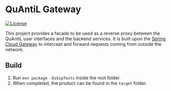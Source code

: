 # QuAntiL Gateway

[![License](https://img.shields.io/badge/License-Apache%202.0-blue.svg)](https://opensource.org/licenses/Apache-2.0)

This project provides a facade to be used as a reverse proxy between the QuAntiL user interfaces and the backend services.
It is built upon the [Spring Cloud Gateway](https://spring.io/projects/spring-cloud-gateway) to intercept and forward requests coming from outside the network. 

## Build

1. Run `mvn package -DskipTests` inside the root folder.
2. When completed, the product can be found in the `target` folder.
